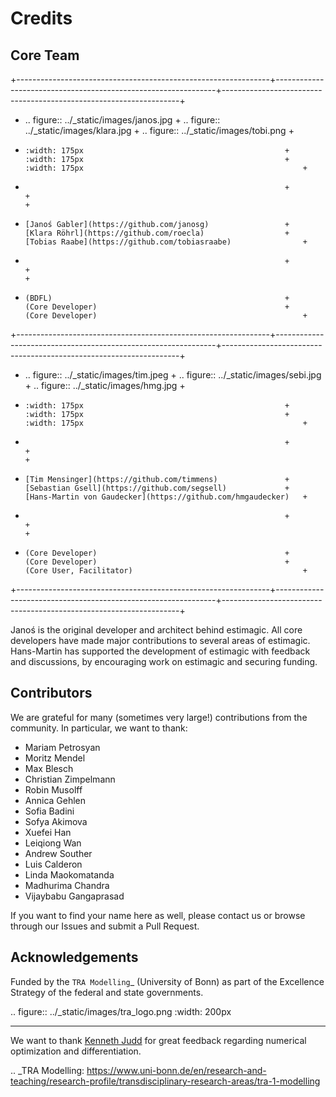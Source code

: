 # Credits

## Core Team

+---------------------------------------------------------------+---------------------------------------------------------------+-------------------------------------------------------------------+
+ .. figure:: ../_static/images/janos.jpg                       + .. figure:: ../_static/images/klara.jpg                       + .. figure:: ../_static/images/tobi.png                            +
+     :width: 175px                                             +     :width: 175px                                             +     :width: 175px                                                 +
+                                                               +                                                               +                                                                   +
+     [Janoś Gabler](https://github.com/janosg)                 +     [Klara Röhrl](https://github.com/roecla)                  +     [Tobias Raabe](https://github.com/tobiasraabe)                +
+                                                               +                                                               +                                                                   +
+     (BDFL)                                                    +     (Core Developer)                                          +     (Core Developer)                                              +
+---------------------------------------------------------------+---------------------------------------------------------------+-------------------------------------------------------------------+
+ .. figure:: ../_static/images/tim.jpeg                        + .. figure:: ../_static/images/sebi.jpg                        + .. figure:: ../_static/images/hmg.jpg                             +
+     :width: 175px                                             +     :width: 175px                                             +     :width: 175px                                                 +
+                                                               +                                                               +                                                                   +
+     [Tim Mensinger](https://github.com/timmens)               +     [Sebastian Gsell](https://github.com/segsell)             +     [Hans-Martin von Gaudecker](https://github.com/hmgaudecker)   +
+                                                               +                                                               +                                                                   +
+     (Core Developer)                                          +     (Core Developer)                                          +     (Core User, Facilitator)                                      +
+---------------------------------------------------------------+---------------------------------------------------------------+-------------------------------------------------------------------+


Janoś is the original developer and architect behind estimagic.
All core developers have made major contributions to several areas of estimagic.
Hans-Martin has supported the development of estimagic with feedback and discussions, by
encouraging work on estimagic and securing funding.

## Contributors

We are grateful for many (sometimes very large!) contributions from the community. In
particular, we want to thank:

- Mariam Petrosyan
- Moritz Mendel
- Max Blesch
- Christian Zimpelmann
- Robin Musolff
- Annica Gehlen
- Sofia Badini
- Sofya Akimova
- Xuefei Han
- Leiqiong Wan
- Andrew Souther
- Luis Calderon
- Linda Maokomatanda
- Madhurima Chandra
- Vijaybabu Gangaprasad

If you want to find your name here as well, please contact us or browse through our
Issues and submit a Pull Request.


## Acknowledgements


Funded by the `TRA Modelling`_ (University of Bonn) as part of the Excellence Strategy
of the federal and state governments.

.. figure:: ../_static/images/tra_logo.png
    :width: 200px

----------------------------------------------------------------------------------------

We want to thank [Kenneth Judd](https://kenjudd.org/) for great feedback regarding
numerical optimization and differentiation.


.. _TRA Modelling: https://www.uni-bonn.de/en/research-and-teaching/research-profile/transdisciplinary-research-areas/tra-1-modelling
